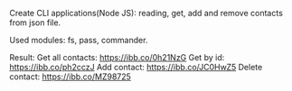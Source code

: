 Create CLI applications(Node JS): reading, get, add and remove contacts from json file.

Used modules: fs, pass, commander.

Result:
Get all contacts: https://ibb.co/0h21NzG
Get by id: https://ibb.co/ph2cczJ
Add contact: https://ibb.co/JC0HwZ5
Delete contact: https://ibb.co/MZ98725
